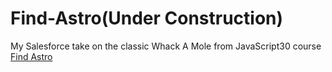 # Find-Astro(Under Construction)
My Salesforce take on the classic Whack A Mole from JavaScript30 course
[Find Astro](https://github.com/nadinalisbon/Find-Astro/blob/master/Find-Astro/)
